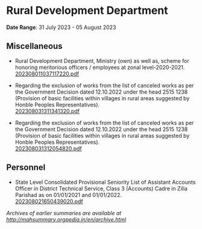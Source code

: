 # Rural Development Department

**Date Range**: 31 July 2023 - 05 August 2023


## Miscellaneous
- Rural Development Department, Ministry (own) as well as, scheme for honoring meritorious officers / employees at zonal level-2020-2021.\
  [202308011037117220.pdf](https://gr.maharashtra.gov.in/Site/Upload/Government%20Resolutions/English/202308011037117220.pdf)

- Regarding the exclusion of works from the list of canceled works as per the Government Decision dated 12.10.2022 under the head 2515 1238 (Provision of basic facilities within villages in rural areas suggested by Honble Peoples Representatives).\
  [202308031311341320.pdf](https://gr.maharashtra.gov.in/Site/Upload/Government%20Resolutions/English/202308031311341320.pdf)

- Regarding the exclusion of works from the list of canceled works as per the Government Decision dated 12.10.2022 under the head 2515 1238 (Provision of basic facilities within villages in rural areas suggested by Honble Peoples Representatives).\
  [202308031312054820.pdf](https://gr.maharashtra.gov.in/Site/Upload/Government%20Resolutions/English/202308031312054820.pdf)

## Personnel
- State Level Consolidated Provisional Seniority List of Assistant Accounts Officer in District Technical Service, Class 3 (Accounts) Cadre in Zilla Parishad as on 01/01/2021 and 01/01/2022.\
  [202308021650439020.pdf](https://gr.maharashtra.gov.in/Site/Upload/Government%20Resolutions/English/202308021650439020.pdf)


*Archives of earlier summaries are available at http://mahsummary.orgpedia.in/en/archive.html*